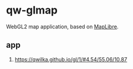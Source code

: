 # qw-glmap
WebGL2 map application, based on [MapLibre](https://github.com/maplibre/maplibre-gl-js).

## app
1. https://qwilka.github.io/gl/1/#4.54/55.06/10.87

